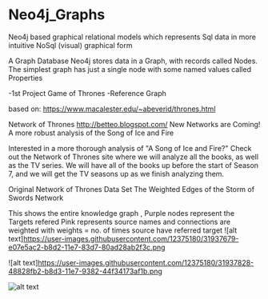 # Neo4j_Graphs
Neo4j based graphical relational models which represents Sql data in more intuitive NoSql (visual) graphical form

A Graph Database
Neo4j stores data in a Graph, with records called Nodes.
The simplest graph has just a single node with some named values called Properties

-1st Project Game of Thrones -Reference Graph 

based on:
https://www.macalester.edu/~abeverid/thrones.html

Network of Thrones
http://betteo.blogspot.com/
New Networks are Coming!
A more robust analysis of the Song of Ice and Fire

Interested in a more thorough analysis of "A Song of Ice and Fire?" Check out the Network of Thrones site where we will analyze all the books, as well as the TV series. We will have all of the books up before the start of Season 7, and we will get the TV seasons up as we finish analyzing them.

Original Network of Thrones Data Set
The Weighted Edges of the Storm of Swords Network

This shows the entire knowledge graph ,
Purple nodes represent the Targets refered 
Pink represents source names
and connections are weighted with weights = no. of times source have referred target
![alt text]https://user-images.githubusercontent.com/12375180/31937679-e07e5ac2-b8d2-11e7-83d7-80ad28ab2f3c.png

![alt text]https://user-images.githubusercontent.com/12375180/31937828-48828fb2-b8d3-11e7-9382-44f34173af1b.png

![alt text](https://user-images.githubusercontent.com/12375180/31937830-4ab58352-b8d3-11e7-9867-248dac0b7cdc.png)
